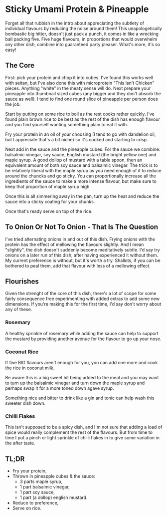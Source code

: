 # Sticky Umami Protein & Pineapple

Forget all that rubbish in the intro about appreciating the subtlety of
individual flavours by reducing the noise around them!  This unapologetically
bombastic big hitter, doesn't just pack a punch, it comes in like a wrecking
ball packing five.  Five huge flavours, in proportions that would overwhelm any
other dish, combine into guaranteed party pleaser.  What's more, it's so easy!

## The Core

First: pick your protein and chop it into cubes.  I've found this works well
with seitan, but I've also done this with microprotein "This Isn't Chicken"
pieces.  Anything "white" in the meaty sense will do.  Next prepare your
pineapple into thumbnail sized cubes (any bigger and they don't absorb the
sauce as well).  I tend to find one round slice of pineapple per person does
the job.

Start by putting on some rice to boil as the rest cooks rather quickly. I've
found plain brown rice to be best as the rest of the dish has enough flavour
and you find yourself wanting something plain to eat it with.

Fry your protein in an oil of your choosing (I tend to go with dandelion oil,
but I appreciate that's a bit niche) so it's cooked and starting to crisp.

Next add in the sauce and the pineapple cubes.  For the sauce we combine:
balsalmic vinegar, soy sauce, English mustard (the bright yellow one) and maple
syrup.  A good dollop of mustard with a table spoon, then an equivalent amount
of both soy sauce and balsalmic vinegar.  The trick is to be relatively liberal
with the maple syrup as you need enough of it to reduce around the chuncks and
go sticky.  You can proportionally increase all the ingredients of the sauce to
make a more intense flavour, but make sure to keep that proportion of maple
syrup high.

Once this is all simmering away in the pan, turn up the heat and reduce the
sauce into a sticky coating for your chunks.

Once that's ready serve on top of the rice.

## To Onion Or Not To Onion - That Is The Question

I've tried alternating onions in and out of this dish. Frying onions with the
protein has the effect of mellowing the flavours slightly.  And I mean
"slightly", the dish doesn't suddenly become meditatively subtle.  I'd say try
onions on a later run of this dish, after having experienced it without them.
My current preference is without, but it's worth a try.  Shallots, if you can
be bothered to peal them, add that flavour with less of a mellowing effect.

## Flourishes

Given the strenght of the core of this dish, there's a lot of scope for some
fairly consequence free experimenting with added extras to add some new
dimensions. If you're making this for the first time, I'd say don't worry about
any of these.

### Rosemary

A healthy sprinkle of rosemary while adding the sauce can help to support the
mustard by providing another avenue for the flavour to go up your nose.

### Coconut Rice

If five BIG flavours aren't enough for you, you can add one more and cook the
rice in coconut milk.

Be aware this is a big sweet hit being added to the meal and you may want to
turn up the balsalmic vinegar and turn down the maple syrup and perhaps swap it
for a more toned down agave syrup.

Something nice and bitter to drink like a gin and tonic can help wash this
sweeter dish down.

### Chilli Flakes

This isn't supposed to be a spicy dish, and I'm not sure that adding a load of
spice would really complement the rest of the flavours.  But from time to time
I put a pinch or light sprinkle of chilli flakes in to give some variation in
the after taste.

## TL;DR

- Fry your protein,
- Thrown in pineapple cubes & the sauce:
  + 3 parts maple syrup,
  + 1 part balsalmic vinegar,
  + 1 part soy sauce,
  + 1 part (a dollop) english mustard.
- Reduce to preference,
- Serve on rice.

